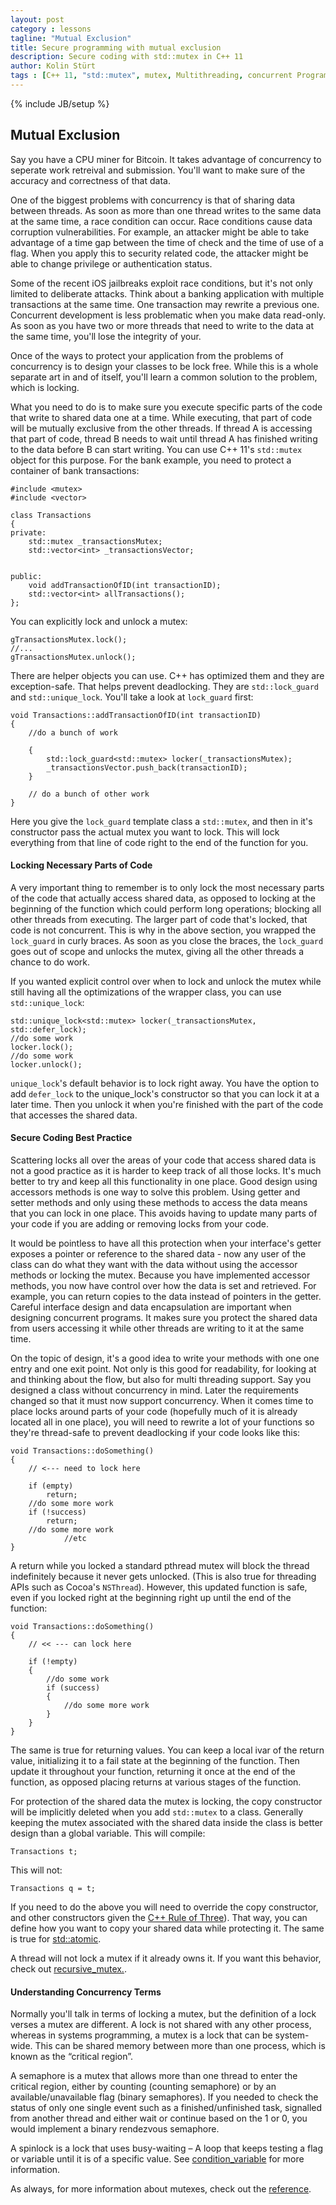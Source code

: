 ```yaml
---
layout: post
category : lessons
tagline: "Mutual Exclusion"
title: Secure programming with mutual exclusion
description: Secure coding with std::mutex in C++ 11
author: Kolin Stürt
tags : [C++ 11, "std::mutex", mutex, Multithreading, concurrent Programming]
---
```

{% include JB/setup %}

## Mutual Exclusion

Say you have a CPU miner for Bitcoin. It takes advantage of concurrency to seperate work retreival and submission. You'll want to make sure of the accuracy and correctness of that data.

One of the biggest problems with concurrency is that of sharing data between threads. As soon as more than one thread writes to the same data at the same time, a race condition can occur. Race conditions cause data corruption vulnerabilities. For example, an attacker might be able to take advantage of a time gap between the time of check and the time of use of a flag. When you apply this to security related code, the attacker might be able to change privilege or authentication status.

Some of the recent iOS jailbreaks exploit race conditions, but it's not only limited to deliberate attacks. Think about a banking application with multiple transactions at the same time. One transaction may rewrite a previous one. Concurrent development is less problematic when you make data read-only. As soon as you have two or more threads that need to write to the data at the same time, you'll lose the integrity of your. 

Once of the ways to protect your application from the problems of concurrency is to design your classes to be lock free. While this is a whole separate art in and of itself, you'll learn a common solution to the problem, which is locking.

What you need to do is to make sure you execute specific parts of the code that write to shared data one at a time. While executing, that part of code will be mutually exclusive from the other threads. If thread A is accessing that part of code, thread B needs to wait until thread A has finished writing to the data before B can start writing. You can use C++ 11's `std::mutex` object for this purpose. For the bank example, you need to protect a container of bank transactions:

	#include <mutex>
	#include <vector>
	
	class Transactions
	{
	private:
	    std::mutex _transactionsMutex;
	    std::vector<int> _transactionsVector;
	    
	    
	public:
	    void addTransactionOfID(int transactionID);
	    std::vector<int> allTransactions();
	};


You can explicitly lock and unlock a mutex:

	gTransactionsMutex.lock();
	//...
	gTransactionsMutex.unlock();

There are helper objects you can use. C++ has optimized them and they are exception-safe. That helps prevent deadlocking. They are `std::lock_guard` and `std::unique_lock`. You'll take a look at `lock_guard` first:

	void Transactions::addTransactionOfID(int transactionID)
	{
	    //do a bunch of work
	    
	    {
	        std::lock_guard<std::mutex> locker(_transactionsMutex);
	        _transactionsVector.push_back(transactionID);
	    }
	    
	    // do a bunch of other work
	}

Here you give the `lock_guard` template class a `std::mutex`, and then in it's constructor pass the actual mutex you want to lock. This will lock everything from that line of code right to the end of the function for you. 

#### Locking Necessary Parts of Code

A very important thing to remember is to only lock the most necessary parts of the code that actually access shared data, as opposed to locking at the beginning of the function which could perform long operations; blocking all other threads from executing. The larger part of code that's locked, that code is not concurrent. This is why in the above section, you wrapped the `lock_guard` in curly braces. As soon as you close the braces, the `lock_guard` goes out of scope and unlocks the mutex, giving all the other threads a chance to do work.

If you wanted explicit control over when to lock and unlock the mutex while still having all the optimizations of the wrapper class, you can use `std::unique_lock`:

	std::unique_lock<std::mutex> locker(_transactionsMutex, std::defer_lock);
	//do some work
	locker.lock();
	//do some work
	locker.unlock();

`unique_lock`'s default behavior is to lock right away. You have the option to add `defer_lock` to the unique_lock's constructor so that you can lock it at a later time. Then you unlock it when you're finished with the part of the code that accesses the shared data.

#### Secure Coding Best Practice

Scattering locks all over the areas of your code that access shared data is not a good practice as it is harder to keep track of all those locks. It's much better to try and keep all this functionality in one place. Good design using accessors methods is one way to solve this problem. Using getter and setter methods and only using these methods to access the data means that you can lock in one place. This avoids having to update many parts of your code if you are adding or removing locks from your code.

It would be pointless to have all this protection when your interface's getter exposes a pointer or reference to the shared data -  now any user of the class can do what they want with the data without using the accessor methods or locking the mutex. Because you have implemented accessor methods, you now have control over how the data is set and retrieved. For example, you can return copies to the data instead of pointers in the getter. Careful interface design and data encapsulation are important when designing concurrent programs. It makes sure you protect the shared data from users accessing it while other threads are writing to it at the same time.

On the topic of design, it's a good idea to write your methods with one one entry and one exit point. Not only is this good for readability, for looking at and thinking about the flow, but also for multi threading support. Say you designed a class without concurrency in mind. Later the requirements changed so that it must now support concurrency. When it comes time to place locks around parts of your code (hopefully much of it is already located all in one place), you will need to rewrite a lot of your functions so they're thread-safe to prevent deadlocking if your code looks like this:

	void Transactions::doSomething()
	{
	    // <--- need to lock here
	    
		if (empty)
			return;
		//do some more work
		if (!success)
			return;
		//do some more work
	            //etc
	}

A return while you locked a standard pthread mutex will block the thread indefinitely because it never gets unlocked. (This is also true for threading APIs such as Cocoa's `NSThread`). However, this updated function is safe, even if you locked right at the beginning right up until the end of the function:

	void Transactions::doSomething()
	{
	    // << --- can lock here
	    
		if (!empty)
		{
			//do some work
			if (success)
			{
				//do some more work
			}
		}
	}

The same is true for returning values. You can keep a local ivar of the return value, initializing it to a fail state at the beginning of the function. Then update it throughout your function, returning it once at the end of the function, as opposed placing returns at various stages of the function.

For protection of the shared data the mutex is locking, the copy constructor will be implicitly deleted when you add `std::mutex` to a class. Generally keeping the mutex associated with the shared data inside the class is better design than a global variable. This will compile:

	Transactions t;

This will not:

	Transactions q = t;

If you need to do the above you will need to override the copy constructor, and other constructors given the [C++ Rule of Three](https://en.wikipedia.org/wiki/Rule_of_three_%28C%2B%2B_programming%29)). That way, you can define how you want to copy your shared data while protecting it. The same is true for [std::atomic](https://kolinsturt.github.io/lessons/2013/03/01/atomic).

A thread will not lock a mutex if it already owns it. If you want this behavior, check out [recursive_mutex.](http://en.cppreference.com/w/cpp/thread/recursive_mutex).

#### Understanding Concurrency Terms

Normally you'll talk in terms of locking a mutex, but the definition of a lock verses a mutex are different. A lock is not shared with any other process, whereas in systems programming, a mutex is a lock that can be system-wide. This can be shared memory between more than one process, which is known as the “critical region”.

A semaphore is a mutex that allows more than one thread to enter the critical region, either by counting (counting semaphore) or by an available/unavailable flag (binary semaphores). If you needed to check the status of only one single event such as a finished/unfinished task, signalled from another thread and either wait or continue based on the 1 or 0, you would implement a binary rendezvous semaphore.

A spinlock is a lock that uses busy-waiting – A loop that keeps testing a flag or variable until it is of a specific value. See [condition_variable](https://collinbstuart.github.io/lessons/2014/03/01/condition/) for more information.

As always, for more information about mutexes, check out the [reference](http://en.cppreference.com/w/cpp/thread/mutex).
